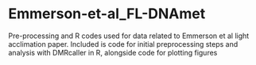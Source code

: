 # Emmerson-et-al_FL-DNAmet
Pre-processing and R codes used for data related to Emmerson et al light acclimation paper.
Included is code for initial preprocessing steps and analysis with DMRcaller in R, alongside code for plotting figures


